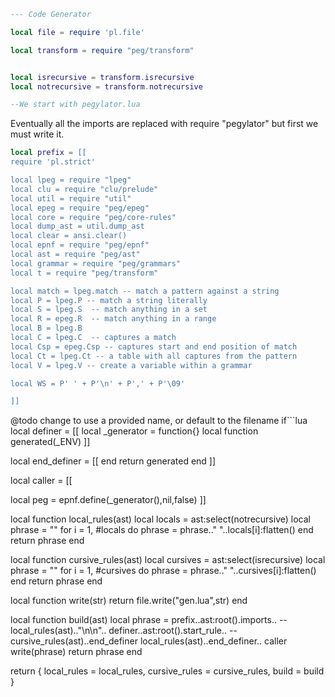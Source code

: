  ```lua
--- Code Generator
```
```lua
local file = require 'pl.file'

local transform = require "peg/transform"


local isrecursive = transform.isrecursive
local notrecursive = transform.notrecursive

--We start with pegylator.lua
```
 Eventually all the imports are replaced with
 require "pegylator"
 but first we must write it. 

```lua
local prefix = [[ 
require 'pl.strict'

local lpeg = require "lpeg"
local clu = require "clu/prelude"
local util = require "util"
local epeg = require "peg/epeg"
local core = require "peg/core-rules"
local dump_ast = util.dump_ast
local clear = ansi.clear()
local epnf = require "peg/epnf"
local ast = require "peg/ast"
local grammar = require "peg/grammars"
local t = require "peg/transform"

local match = lpeg.match -- match a pattern against a string
local P = lpeg.P -- match a string literally
local S = lpeg.S  -- match anything in a set
local R = epeg.R  -- match anything in a range
local B = lpeg.B
local C = lpeg.C  -- captures a match
local Csp = epeg.Csp -- captures start and end position of match
local Ct = lpeg.Ct -- a table with all captures from the pattern
local V = lpeg.V -- create a variable within a grammar

local WS = P' ' + P'\n' + P',' + P'\09'

]]
```
 @todo change to use a provided name, or default to the filename if```lua
local definer = [[
local _generator = function{}
  local function generated(_ENV)
]]

local end_definer = [[
  end
  return generated
end
]]

local caller = [[

local peg = epnf.define(_generator(),nil,false)
]]

local function local_rules(ast)
   local locals = ast:select(notrecursive)
   local phrase = ""
   for i = 1, #locals do
      phrase = phrase.."    "..locals[i]:flatten()
   end
   return phrase
end

local function cursive_rules(ast)
   local cursives = ast:select(isrecursive)
   local phrase  = ""
   for i = 1, #cursives do
      phrase = phrase.."  "..cursives[i]:flatten()
   end
   return phrase
end

local function write(str)
   return file.write("gen.lua",str)
end

local function build(ast)
   local phrase = prefix..ast:root().imports..
                --local_rules(ast).."\n\n"..
             definer..ast:root().start_rule..
             --cursive_rules(ast)..end_definer
             local_rules(ast)..end_definer..
             caller
   write(phrase)
   return phrase
end

return { local_rules = local_rules,
       cursive_rules = cursive_rules,
       build = build }
```

